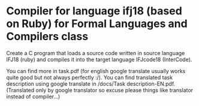 # Compiler for language ifj18 (based on Ruby) for	Formal Languages and Compilers class
Create a C program that loads a source code written in source language IFJ18 (ruby)
and compiles it into the target language IFJcode18 (InterCode).

You can find more in task.pdf (for english google translate usually works quite good but not always perfectly :/).
You can find translated task description using google translate in /docs/Task description-EN.pdf.
(Translated only by google translator so excuse please things like translator instead of compiler...)


